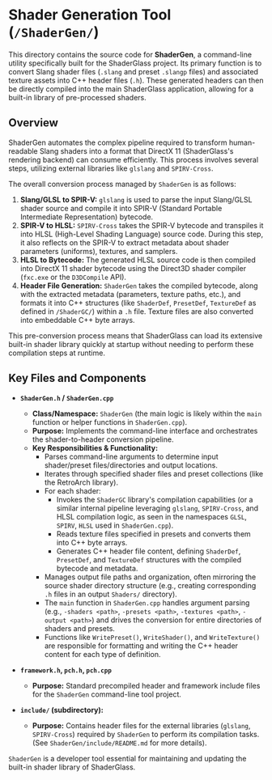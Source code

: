 # Shader Generation Tool (`/ShaderGen/`)

This directory contains the source code for **ShaderGen**, a command-line utility specifically built for the ShaderGlass project. Its primary function is to convert Slang shader files (`.slang` and preset `.slangp` files) and associated texture assets into C++ header files (`.h`). These generated headers can then be directly compiled into the main ShaderGlass application, allowing for a built-in library of pre-processed shaders.

## Overview

ShaderGen automates the complex pipeline required to transform human-readable Slang shaders into a format that DirectX 11 (ShaderGlass's rendering backend) can consume efficiently. This process involves several steps, utilizing external libraries like `glslang` and `SPIRV-Cross`.

The overall conversion process managed by `ShaderGen` is as follows:
1.  **Slang/GLSL to SPIR-V:** `glslang` is used to parse the input Slang/GLSL shader source and compile it into SPIR-V (Standard Portable Intermediate Representation) bytecode.
2.  **SPIR-V to HLSL:** `SPIRV-Cross` takes the SPIR-V bytecode and transpiles it into HLSL (High-Level Shading Language) source code. During this step, it also reflects on the SPIR-V to extract metadata about shader parameters (uniforms), textures, and samplers.
3.  **HLSL to Bytecode:** The generated HLSL source code is then compiled into DirectX 11 shader bytecode using the Direct3D shader compiler (`fxc.exe` or the `D3DCompile` API).
4.  **Header File Generation:** `ShaderGen` takes the compiled bytecode, along with the extracted metadata (parameters, texture paths, etc.), and formats it into C++ structures (like `ShaderDef`, `PresetDef`, `TextureDef` as defined in `/ShaderGC/`) within a `.h` file. Texture files are also converted into embeddable C++ byte arrays.

This pre-conversion process means that ShaderGlass can load its extensive built-in shader library quickly at startup without needing to perform these compilation steps at runtime.

## Key Files and Components

* **`ShaderGen.h` / `ShaderGen.cpp`**
    * **Class/Namespace:** `ShaderGen` (the main logic is likely within the `main` function or helper functions in `ShaderGen.cpp`).
    * **Purpose:** Implements the command-line interface and orchestrates the shader-to-header conversion pipeline.
    * **Key Responsibilities & Functionality:**
        * Parses command-line arguments to determine input shader/preset files/directories and output locations.
        * Iterates through specified shader files and preset collections (like the RetroArch library).
        * For each shader:
            * Invokes the `ShaderGC` library's compilation capabilities (or a similar internal pipeline leveraging `glslang`, `SPIRV-Cross`, and HLSL compilation logic, as seen in the namespaces `GLSL`, `SPIRV`, `HLSL` used in `ShaderGen.cpp`).
            * Reads texture files specified in presets and converts them into C++ byte arrays.
            * Generates C++ header file content, defining `ShaderDef`, `PresetDef`, and `TextureDef` structures with the compiled bytecode and metadata.
        * Manages output file paths and organization, often mirroring the source shader directory structure (e.g., creating corresponding `.h` files in an output `Shaders/` directory).
        * The `main` function in `ShaderGen.cpp` handles argument parsing (e.g., `-shaders <path>`, `-presets <path>`, `-textures <path>`, `-output <path>`) and drives the conversion for entire directories of shaders and presets.
        * Functions like `WritePreset()`, `WriteShader()`, and `WriteTexture()` are responsible for formatting and writing the C++ header content for each type of definition.

* **`framework.h`, `pch.h`, `pch.cpp`**
    * **Purpose:** Standard precompiled header and framework include files for the `ShaderGen` command-line tool project.

* **`include/` (subdirectory):**
    * **Purpose:** Contains header files for the external libraries (`glslang`, `SPIRV-Cross`) required by `ShaderGen` to perform its compilation tasks. (See `ShaderGen/include/README.md` for more details).

`ShaderGen` is a developer tool essential for maintaining and updating the built-in shader library of ShaderGlass.
